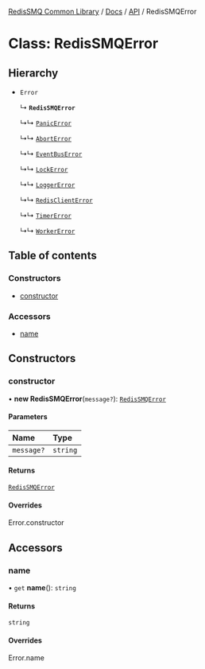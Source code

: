 [RedisSMQ Common Library](../../../README.md) / [Docs](../../README.md) / [API](../README.md) / RedisSMQError

# Class: RedisSMQError

## Hierarchy

- `Error`

  ↳ **`RedisSMQError`**

  ↳↳ [`PanicError`](PanicError.md)

  ↳↳ [`AbortError`](AbortError.md)

  ↳↳ [`EventBusError`](EventBusError.md)

  ↳↳ [`LockError`](LockError.md)

  ↳↳ [`LoggerError`](LoggerError.md)

  ↳↳ [`RedisClientError`](RedisClientError.md)

  ↳↳ [`TimerError`](TimerError.md)

  ↳↳ [`WorkerError`](WorkerError.md)

## Table of contents

### Constructors

- [constructor](RedisSMQError.md#constructor)

### Accessors

- [name](RedisSMQError.md#name)

## Constructors

### constructor

• **new RedisSMQError**(`message?`): [`RedisSMQError`](RedisSMQError.md)

#### Parameters

| Name | Type |
| :------ | :------ |
| `message?` | `string` |

#### Returns

[`RedisSMQError`](RedisSMQError.md)

#### Overrides

Error.constructor

## Accessors

### name

• `get` **name**(): `string`

#### Returns

`string`

#### Overrides

Error.name

